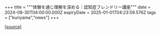 +++
title = """体験を通じ理解を深める｜認知症フレンドリー講座"""
date = 2024-08-30T04:00:00.000Z
expiryDate = 2025-01-01T04:23:59.576Z
tags = ["kuriyama","news"]
+++


[[source]](https://www.town.kuriyama.hokkaido.jp/soshiki/43/28659.html)
